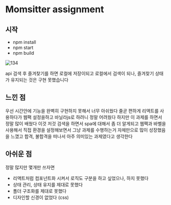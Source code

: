 # Momsitter assignment

## 시작
- npm install
- npm start
- npm build

![134](https://user-images.githubusercontent.com/73378472/135773778-46692422-8c66-405f-bc6c-f5bcfdfe32c7.gif)

api 검색 후 즐겨찾기를 하면 로컬에 저장이되고 로컬에서 검색이 되나,
즐겨찾기 상태가 유지되는 것은 구현 못했습니다

## 느낀 점
우선 시간안에 기능을 완벽히 구현하지 못해서 너무 아쉬웠다 
줄곧 편하게 리액트를 사용하다가 웹팩 설정을하고 바닐라js로 하려니 정말 어려웠다
하지만 이 과제를 하면서 정말 많이 배웠다
이것 저것 검색을 하면서 spa에 대해서 좀 더 알게되고 웹팩과 바벨을 사용해서 직접 환경을 설정해보면서
그냥 과제를 수행하는거 자체만으로 많이 성장했음을 느꼈고 합격, 불합격을 떠나서 아주 의미있는 과제였다고 생각한다

## 아쉬운 점
정말 많지만 몇개만 쓰자면
- 리액트처럼 컴포넌트화 시켜서 로직도 구분을 하고 싶었으나, 하지 못했다
- 상태 관리, 상태 유지를 제대로 못했다
- 폴더 구조화를 제대로 못했다
- 디자인할 신경이 없었다 (css)
